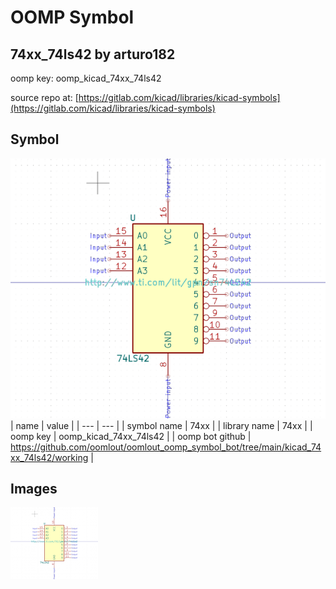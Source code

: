 # OOMP Symbol  
## 74xx_74ls42  by arturo182  
  
oomp key: oomp_kicad_74xx_74ls42  
  
source repo at: [https://gitlab.com/kicad/libraries/kicad-symbols](https://gitlab.com/kicad/libraries/kicad-symbols)  
## Symbol  
  
[![working.png](working_600.png)](working.png)  
| name | value | 
| --- | --- | 
| symbol name | 74xx | 
| library name | 74xx | 
| oomp key | oomp_kicad_74xx_74ls42 | 
| oomp bot github | https://github.com/oomlout/oomlout_oomp_symbol_bot/tree/main/kicad_74xx_74ls42/working | 
## Images  
  
[![working.png](working_140.png)](working.png)  
